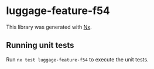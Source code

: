 # luggage-feature-f54

This library was generated with [Nx](https://nx.dev).

## Running unit tests

Run `nx test luggage-feature-f54` to execute the unit tests.
